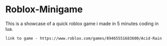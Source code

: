 # Roblox-Minigame
This is a showcase of a quick roblox game i made in 5 minutes coding in lua.

`link to game - https://www.roblox.com/games/89465551683600/Acid-Rain`
